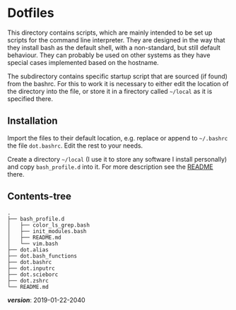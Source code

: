 # Dotfiles

This directory contains scripts, which are mainly intended to be 
set up scripts for the command line interpreter.
They are designed in the way that they install bash as the default shell,
with a non-standard, but still default behaviour.
They can probably be used on other systems as they have special cases implemented 
based on the hostname.

The subdirectory contains specific startup script that are sourced (if found)
from the bashrc.
For this to work it is necessary to either edit the location of the directory
into the file, or store it in a firectory called `~/local` as it is specified there.

## Installation

Import the files to their default location, e.g.
replace or append to `~/.bashrc` the file `dot.bashrc`.
Edit the rest to your needs.

Create a directory `~/local` (I use it to store any software I install personally)
and copy `bash_profile.d` into it.
For more description see the [README](./bash_profile.d/README.md) there.

## Contents-tree

```
.
├── bash_profile.d
│   ├── color_ls_grep.bash
│   ├── init_modules.bash
│   ├── README.md
│   └── vim.bash
├── dot.alias
├── dot.bash_functions
├── dot.bashrc
├── dot.inputrc
├── dot.scieborc
├── dot.zshrc
└── README.md
```

___version___: 2019-01-22-2040
